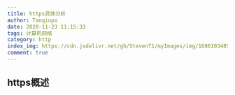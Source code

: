 ```yaml
---
title: https具体分析
author: Taoqiupo
date: 2020-11-23 11:15:33
tags: 计算机网络
category: http
index_img: https://cdn.jsdelivr.net/gh/StevenT1/myImages/img/1606103485414.jpg
comment: true
---
```


## https概述

